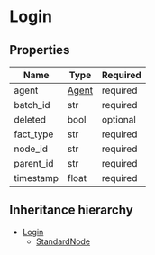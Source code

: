 

# Login

## Properties

Name | Type | Required
-------- | -------- | --------
agent | [Agent](Agent.md) | required
batch_id | str | required
deleted | bool | optional
fact_type | str | required
node_id | str | required
parent_id | str | required
timestamp | float | required




## Inheritance hierarchy


* [Login](Login.md)
    * [StandardNode](StandardNode.md)
